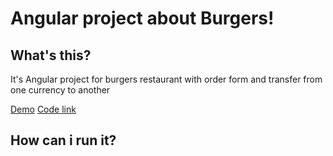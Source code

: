 <h1>Angular project about <strong>Burgers!</strong></h1>
<h2>What's this?</h2>
<p>It's Angular project for burgers restaurant with order form and transfer from one currency to another</p>
<a href="https://lexkh.github.io/burgers/">Demo</a>
<a href="https://lexkh.github.io/#">Code link</a>
<h2>How can i run it?</h2>
